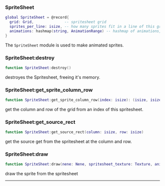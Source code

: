 ### SpriteSheet

```lua
global SpriteSheet = @record{
  grid: Grid,              -- spritesheet grid
  sprites_per_line: isize, -- how many sprites fit in a line of this grid
  animations: hashmap(string, AnimationRange) -- hashmap of animations, maps animation names to animation ranges.
}
```

The `SpriteSheet` module is used to make animated sprites.

### SpriteSheet:destroy

```lua
function SpriteSheet:destroy()
```

destroyes the Spritesheet, freeing it's memory.

### SpriteSheet:get_sprite_column_row

```lua
function SpriteSheet:get_sprite_column_row(index: isize): (isize, isize)
```

get the column and row of the grid from an index of this spritesheet.

### SpriteSheet:get_source_rect

```lua
function SpriteSheet:get_source_rect(column: isize, row: isize)
```

get the source get from the spritesheet at the column and row.

### SpriteSheet:draw

```lua
function SpriteSheet:draw(nene: Nene, spritesheet_texture: Texture, animation_name: string, animation_index: isize, color: facultative(Color))
```

draw the sprite from the spritesheet

---
